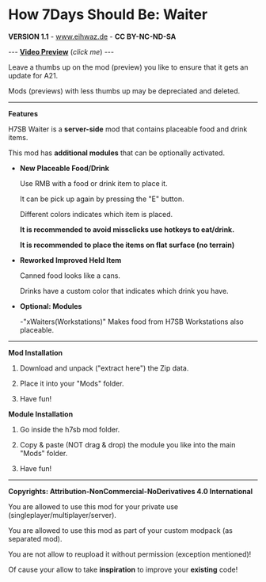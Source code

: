 # How 7Days Should Be: Waiter

**VERSION 1.1** - www.eihwaz.de - **CC BY-NC-ND-SA**

--- [**Video Preview**](https://www.youtube.com/watch?v=ZvaOw51VSvg) (*click me*) ---

Leave a thumbs up on the mod (preview) you like to ensure that it gets an update for A21.

Mods (previews) with less thumbs up may be depreciated and deleted.

--- --- --- --- --- --- --- --- ---

**Features**

H7SB Waiter is a **server-side** mod that contains placeable food and drink items.

This mod has **additional modules** that can be optionally activated.

* **New Placeable Food/Drink**

	Use RMB with a food or drink item to place it.
	
	It can be pick up again by pressing the "E" button.
	
	Different colors indicates which item is placed.
	
	**It is recommended to avoid missclicks use hotkeys to eat/drink.**
	
	**It is recommended to place the items on flat surface (no terrain)**
	
* **Reworked Improved Held Item**

	Canned food looks like a cans.
	
	Drinks have a custom color that indicates which drink you have.
	
* **Optional: Modules**

	-"xWaiters(Workstations)" Makes food from H7SB Workstations also placeable.

--- --- --- --- --- --- --- --- ---

**Mod Installation**

1. Download and unpack ("extract here") the Zip data.

2. Place it into your "Mods" folder.

3. Have fun!

**Module Installation**

1. Go inside the h7sb mod folder.
	
2. Copy & paste (NOT drag & drop) the module you like into the main "Mods" folder.

3. Have fun!

--- --- --- --- --- --- --- --- ---

**Copyrights: Attribution-NonCommercial-NoDerivatives 4.0 International**

You are allowed to use this mod for your private use (singleplayer/multiplayer/server).

You are allowed to use this mod as part of your custom modpack (as separated mod).

You are not allow to reupload it without permission (exception mentioned)!

Of cause your allow to take **inspiration** to improve your **existing** code!

